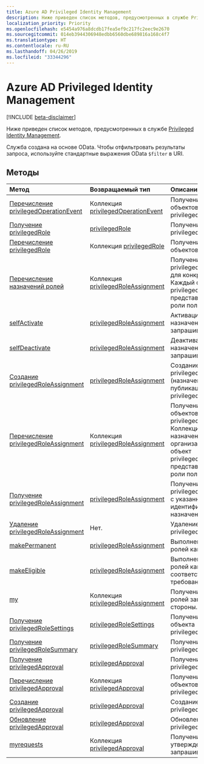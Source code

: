 ```yaml
---
title: Azure AD Privileged Identity Management
description: Ниже приведен список методов, предусмотренных в службе Privileged Identity Management.
localization_priority: Priority
ms.openlocfilehash: e5454a976a8dcdb17fea5ef9c217fc2eec9e2670
ms.sourcegitcommit: 014eb3944306948edbb6560dbe689816a168c4f7
ms.translationtype: HT
ms.contentlocale: ru-RU
ms.lasthandoff: 04/26/2019
ms.locfileid: "33344296"
---
```

# <a name="azure-ad-privileged-identity-management"></a>Azure AD Privileged Identity Management

[!INCLUDE [beta-disclaimer](../../includes/beta-disclaimer.md)]

Ниже приведен список методов, предусмотренных в службе [Privileged Identity Management](https://azure.microsoft.com/ru-RU/documentation/articles/active-directory-privileged-identity-management-configure/).

Служба создана на основе OData. Чтобы отфильтровать результаты запроса, используйте стандартные выражения OData ``$filter`` в URI.

## <a name="methods"></a>Методы

| Метод           | Возвращаемый тип    |Описание|
|:---------------|:--------|:----------|
|[Перечисление privilegedOperationEvent](../api/privilegedoperationevent-list.md) | Коллекция [privilegedOperationEvent](privilegedoperationevent.md) |Получение коллекции объектов privilegedOperationEvent. |
|[Получение privilegedRole](../api/privilegedrole-get.md) |[privilegedRole](privilegedrole.md)| Получение объекта privilegedRole.|
|[Перечисление privilegedRole](../api/privilegedrole-list.md) | Коллекция [privilegedRole](privilegedrole.md) |Получение коллекции объектов privilegedRole. |
|[Перечисление назначений ролей](../api/privilegedrole-list-assignments.md) | Коллекция [privilegedRoleAssignment](privilegedroleassignment.md) |Получение коллекции privilegedRoleAssignment для конкретной роли. Каждый объект privilegedRoleAssignment представляет назначение роли пользователю.|
|[selfActivate](../api/privilegedrole-selfactivate.md) | [privilegedRoleAssignment](privilegedroleassignment.md) |Активация роли, назначенной запрашивающей стороне.|
|[selfDeactivate](../api/privilegedrole-selfdeactivate.md) | [privilegedRoleAssignment](privilegedroleassignment.md) |Деактивация роли, назначенной запрашивающей стороне.|
|[Создание privilegedRoleAssignment](../api/privilegedroleassignment-post-privilegedroleassignments.md) |[privilegedRoleAssignment](privilegedroleassignment.md)| Создание нового объекта privilegedRoleAssignment (назначение роли) путем публикации в коллекции privilegedRoleAssignments.|
|[Перечисление privilegedRoleAssignment](../api/privilegedroleassignment-list.md) | Коллекция [privilegedRoleAssignment](privilegedroleassignment.md) |Получение коллекции объектов privilegedRoleAssignment. Коллекция содержит все назначения ролей для организации. Каждый объект privilegedRoleAssignment представляет назначение роли пользователю. |
|[Получение privilegedRoleAssignment](../api/privilegedroleassignment-get.md) | [privilegedRoleAssignment](privilegedroleassignment.md)|Получение объекта privilegedRoleAssignment с указанным идентификатором назначения. |
|[Удаление privilegedRoleAssignment](../api/privilegedroleassignment-delete.md) | Нет. |Удаление объекта privilegedRoleAssignment. |
|[makePermanent](../api/privilegedroleassignment-makepermanent.md) | [privilegedRoleAssignment](privilegedroleassignment.md) |Выполнение назначения ролей как бессрочного. |
|[makeEligible](../api/privilegedroleassignment-makeeligible.md) | [privilegedRoleAssignment](privilegedroleassignment.md) |Выполнение назначения ролей как соответствующего требованиям. |
|[my](../api/privilegedroleassignment-my.md) | Коллекция [privilegedRoleAssignment](privilegedroleassignment.md)|Получение назначений ролей запрашивающей стороны. |
|[Получение privilegedRoleSettings](../api/privilegedrolesettings-get.md) | [privilegedRoleSettings](../resources/privilegedrolesettings.md)|Получение свойств объекта privilegedRoleSettings. |
|[Получение privilegedRoleSummary](../api/privilegedrolesummary-get.md) | [privilegedRoleSummary](../resources/privilegedrolesummary.md)|Получение объекта privilegedRoleSummary. |
|[Получение privilegedApproval](../api/privilegedapproval-get.md) |[privilegedApproval](privilegedapproval.md)| Получение объекта privilegedApproval.|
|[Перечисление privilegedApproval](../api/privilegedapproval-list.md) | Коллекция [privilegedApproval](privilegedapproval.md) |Получение коллекции объектов privilegedApproval. |
|[Создание privilegedApproval](../api/privilegedapproval-post-privilegedapproval.md) | [privilegedApproval](privilegedapproval.md)    |Создание объекта privilegedApproval. |
|[Обновление privilegedApproval](../api/privilegedapproval-update.md) | [privilegedApproval](privilegedapproval.md) |Обновление объекта privilegedApproval. |
|[myrequests](../api/privilegedapproval-myrequests.md) | Коллекция [privilegedApproval](privilegedapproval.md)|Получение запросов утверждения запрашивающей стороны. |

<!-- uuid: 8fcb5dbc-d5aa-4681-8e31-b001d5168d79
2015-10-25 14:57:30 UTC -->
<!--
{
  "type": "#page.annotation",
  "description": "Service root",
  "keywords": "",
  "section": "documentation",
  "tocPath": "",
  "suppressions": []
}
-->
